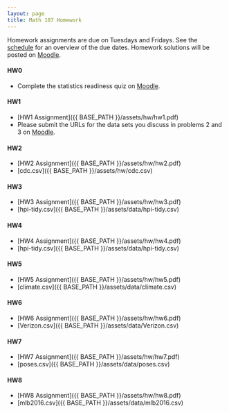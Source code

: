 ```yaml
---
layout: page
title: Math 107 Homework
---
```


Homework assignments are due on Tuesdays and Fridays. See the [schedule](schedule.html) for an overview of the due dates. Homework solutions will be posted on [Moodle](https://moodle.lawrence.edu/).

#### HW0

* Complete the statistics readiness quiz on [Moodle](https://moodle.lawrence.edu/).

#### HW1

* [HW1 Assignment]({{ BASE_PATH }}/assets/hw/hw1.pdf)
* Please submit the URLs for the data sets you discuss in problems 2 and 3 on [Moodle](https://moodle.lawrence.edu/).

#### HW2
* [HW2 Assignment]({{ BASE_PATH }}/assets/hw/hw2.pdf)
* [cdc.csv]({{ BASE_PATH }}/assets/hw/cdc.csv)

#### HW3
* [HW3 Assignment]({{ BASE_PATH }}/assets/hw/hw3.pdf)
* [hpi-tidy.csv]({{ BASE_PATH }}/assets/data/hpi-tidy.csv)

#### HW4
* [HW4 Assignment]({{ BASE_PATH }}/assets/hw/hw4.pdf)
* [hpi-tidy.csv]({{ BASE_PATH }}/assets/data/hpi-tidy.csv)

#### HW5
* [HW5 Assignment]({{ BASE_PATH }}/assets/hw/hw5.pdf)
* [climate.csv]({{ BASE_PATH }}/assets/data/climate.csv)

#### HW6
* [HW6 Assignment]({{ BASE_PATH }}/assets/hw/hw6.pdf)
* [Verizon.csv]({{ BASE_PATH }}/assets/data/Verizon.csv)

#### HW7
* [HW7 Assignment]({{ BASE_PATH }}/assets/hw/hw7.pdf)
* [poses.csv]({{ BASE_PATH }}/assets/data/poses.csv)

#### HW8
* [HW8 Assignment]({{ BASE_PATH }}/assets/hw/hw8.pdf)
* [mlb2016.csv]({{ BASE_PATH }}/assets/data/mlb2016.csv)